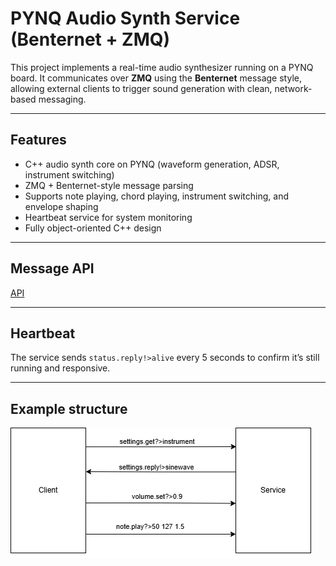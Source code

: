 # PYNQ Audio Synth Service (Benternet + ZMQ)

This project implements a real-time audio synthesizer running on a PYNQ board. It communicates over **ZMQ** using the **Benternet** message style, allowing external clients to trigger sound generation with clean, network-based messaging.

---

## Features

- C++ audio synth core on PYNQ (waveform generation, ADSR, instrument switching)
- ZMQ + Benternet-style message parsing
- Supports note playing, chord playing, instrument switching, and envelope shaping
- Heartbeat service for system monitoring
- Fully object-oriented C++ design

---

## Message API

[API](Documentation/API.md)

---

## Heartbeat

The service sends `status.reply!>alive` every 5 seconds to confirm it’s still running and responsive.

---

## Example structure

![Example diagram](Content/BenternetSynth.drawio.png)





